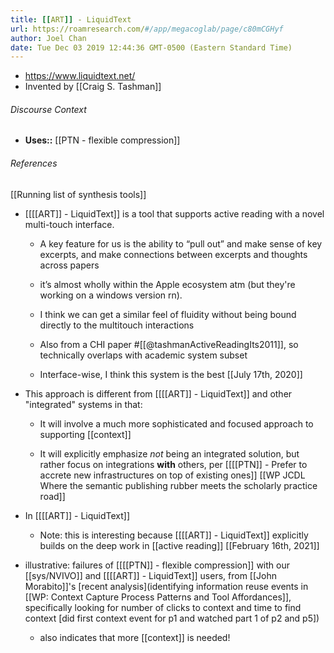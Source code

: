 ```yaml
---
title: [[ART]] - LiquidText
url: https://roamresearch.com/#/app/megacoglab/page/c80mCGHyf
author: Joel Chan
date: Tue Dec 03 2019 12:44:36 GMT-0500 (Eastern Standard Time)
---
```


- https://www.liquidtext.net/
- Invented by [[Craig S. Tashman]]

###### Discourse Context

- **Uses::** [[PTN - flexible compression]]

###### References

[[Running list of synthesis tools]]

- [[[[ART]] - LiquidText]] is a tool that supports active reading with a novel multi-touch interface.

    - A key feature for us is the ability to “pull out” and make sense of key excerpts, and make connections between excerpts and thoughts across papers

    - it’s almost wholly within the Apple ecosystem atm (but they're working on a windows version rn).

    - I think we can get a similar feel of fluidity without being bound directly to the multitouch interactions

    - Also from a CHI paper #[[@tashmanActiveReadingIts2011]], so technically overlaps with academic system subset

    - Interface-wise, I think this system is the best
[[July 17th, 2020]]

- This approach is different from [[[[ART]] - LiquidText]] and other "integrated" systems in that:

    - It will involve a much more sophisticated and focused approach to supporting [[context]]

    - It will explicitly emphasize *not* being an integrated solution, but rather focus on integrations __with__ others, per [[[[PTN]] - Prefer to accrete new infrastructures on top of existing ones]]
[[WP JCDL Where the semantic publishing rubber meets the scholarly practice road]]

- In [[[[ART]] - LiquidText]]

    - Note: this is interesting because [[[[ART]] - LiquidText]] explicitly builds on the deep work in [[active reading]]
[[February 16th, 2021]]

- illustrative: failures of [[[[PTN]] - flexible compression]] with our [[sys/NVIVO]] and [[[[ART]] - LiquidText]] users, from [[John Morabito]]'s [recent analysis](identifying information reuse events in [[WP: Context Capture Process Patterns and Tool Affordances]], specifically looking for number of clicks to context and time to find context [did first context event for p1 and watched part 1 of p2 and p5])

    - also indicates that more [[context]] is needed!
